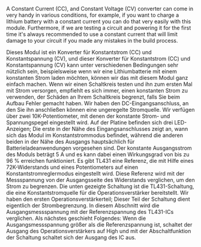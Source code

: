 A Constant Current (CC), and Constant Voltage (CV) converter can come in very handy in various conditions, for example, if you want to charge a lithium battery with a constant current you can do that very easily with this module. Furthermore, if we are testing a circuit and powering it for the first time it's always recommended to use a constant current that will limit damage to your circuit if you made any mistakes in the build process.

Dieses Modul ist ein Konverter für Konstantstrom (CC) und Konstantspannung (CV), und dieser Konverter für Konstantstrom (CC) und Konstantspannung (CV) kann unter verschiedenen Bedingungen sehr nützlich sein, beispielsweise wenn wir eine Lithiumbatterie mit einem konstanten Strom laden möchten,  können wir das mit diesem Modul ganz einfach machen. Wenn wir einen Schaltkreis testen und ihn zum ersten Mal mit Strom versorgen, empfiehlt es sich immer, einen konstanten Strom zu verwenden, der Schäden an Ihrem Schaltkreis begrenzt, falls Sie beim Aufbau Fehler gemacht haben. Wir haben den DC-Eingangsanschluss, an den Sie ihn anschließen können eine ungeregelte Stromquelle. Wir verfügen über zwei 10K-Potentiometer, mit denen der konstante Strom- und Spannungspegel eingestellt wird. Auf der Platine befinden sich drei LED-Anzeigen; Die erste in der Nähe des Eingangsanschlusses zeigt an, wann sich das Modul im Konstantstrommodus befindet, während die anderen beiden in der Nähe des Ausgangs hauptsächlich für Batterieladeanwendungen vorgesehen sind. Der konstante Ausgangsstrom des Moduls beträgt 5 A und es kann dabei einen Wirkungsgrad von bis zu 96 % erreichen funktioniert. Es gibt TL431 eine Referenz, die mit Hilfe eines 72K-Widerstands und eines Potentiometers auf einen Konstantstromreglermodus eingestellt wird. Diese Referenz wird mit der Messspannung von der Ausgangsseite des Widerstands verglichen, um den Strom zu begrenzen. Die unten gezeigte Schaltung ist die TL431-Schaltung, die eine Konstantstromquelle für die Operationsverstärker bereitstellt. Wir haben den ersten Operationsverstärkerteil; Dieser Teil der Schaltung dient eigentlich der Strombegrenzung. In diesem Abschnitt wird die Ausgangsmessspannung mit der Referenzspannung des TL431-ICs verglichen. Als nächstes geschieht Folgendes: Wenn die Ausgangsmessspannung größer als die Referenzspannung ist, schaltet der Ausgang des Operationsverstärkers auf High und mit der Abschaltfunktion der Schaltung schaltet sich der Ausgang des IC aus.

